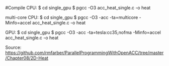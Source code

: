 #Compile
CPU:
$ cd single_gpu
$ pgcc -O3 acc_heat_single.c -o heat

multi-core CPU:
$ cd single_gpu
$ pgcc -O3 -acc -ta=multicore -Minfo=accel acc_heat_single.c -o heat

GPU:
$ cd single_gpu
$ pgcc -O3 -acc -ta=tesla:cc35,nofma -Minfo=accel acc_heat_single.c -o heat


Source: https://github.com/rmfarber/ParallelProgrammingWithOpenACC/tree/master/Chapter08/2D-Heat
